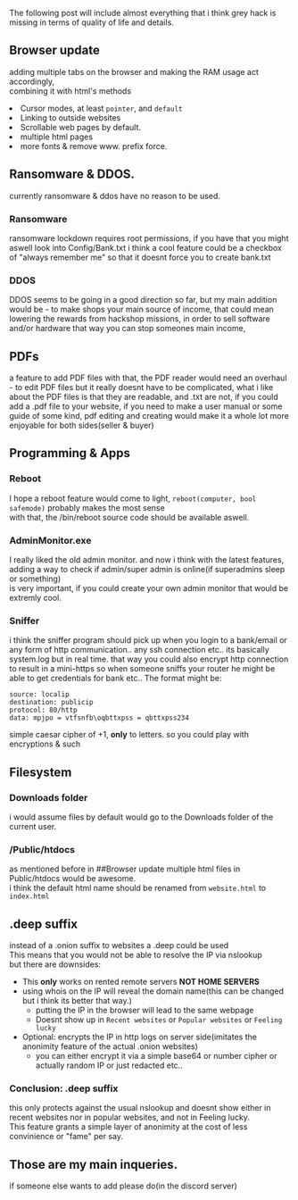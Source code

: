 The following post will include almost everything that i think grey hack is missing in terms of quality of life and details.
## Browser update
adding multiple tabs on the browser and making the RAM usage act accordingly,<br>
combining it with html's <title> method, you could have tabs with names on them<br>
if powerUI doesnt support that you could create a custom parser to find the title.<br>
another cool feature would be to change the cursor with html page via `cursor: default;` & `cursor: pointer;`<br>
to hint the user on what he can do, and generally add better UX.<br>
another crucial feature is to link to another website, could be used with `href="www.website.com"`<br>
the scroll bar feature is extremly needed, since we already know its possible with javascript.<br>
you could add the script snippet to the bottom of the code, or you could add it somehow through unity, like many other scrollable apps.<br>
another feature that is really good but very hard to add is multiple html pages, so the link would look like: `"www.website.com/index.html"`<br>
(`www.website.com` would take you automatically to `www.website.com/index.html`)<br>
so you could also href another html file in same directory, and index is the default.<br>
basically like subdomains, you could link to a specific page within a website.<br>
and of course, it wouldnt hurt to add a little bit more fonts for customization.<br>
lastly, remove forcing to use www. prefix on websites.<br>
### Browser update
- Multiple browser tabs
    - Working <title></title> methods
- Cursor modes, at least `pointer`, and `default`
- Linking to outside websites
- Scrollable web pages by default.
- multiple html pages 
- more fonts & remove www. prefix force.
## Ransomware & DDOS.
currently ransomware & ddos have no reason to be used.
### Ransomware
ransomware lockdown requires root permissions, if you have that you might aswell look into Config/Bank.txt
i think a cool feature could be a checkbox of "always remember me" so that it doesnt force you to create bank.txt
### DDOS
DDOS seems to be going in a good direction so far, but my main addition would be - 
to make shops your main source of income, that could mean lowering the rewards from hackshop missions,
in order to sell software and/or hardware
that way you can stop someones main income,
## PDFs
a feature to add PDF files with that, the PDF reader would need an overhaul - to edit PDF files
but it really doesnt have to be complicated, what i like about the PDF files is that they are readable, and .txt are not, if you could add a .pdf file to your website, if you need to make a user manual or some guide of some kind, pdf editing and creating would make it a whole lot more enjoyable for both sides(seller & buyer) 
## Programming & Apps
### Reboot
I hope a reboot feature would come to light, `reboot(computer, bool safemode)` probably makes the most sense
<br>with that, the /bin/reboot source code should be available aswell.
### AdminMonitor.exe
I really liked the old admin monitor.
and now i think with the latest features, adding a way to check if admin/super admin is online(if superadmins sleep or something)
<br>is very important, if you could create your own admin monitor that would be extremly cool.
### Sniffer
i think the sniffer program should pick up when you login to a bank/email
or any form of http communication.. 
any ssh connection etc.. its basically system.log but in real time.
that way you could also encrypt http connection to result in a mini-https
so when someone sniffs your router he might be able to get credentials for bank etc..
The format might be:<br>
```
source: localip
destination: publicip
protocol: 80/http
data: mpjpo = vtfsnfb\oqbttxpss = qbttxpss234
```
simple caesar cipher of +1, **only** to letters.
so you could play with encryptions & such<br>
## Filesystem
### Downloads folder
i would assume files by default would go to the Downloads folder of the current user.
### /Public/htdocs
as mentioned before in ##Browser update multiple html files in Public/htdocs would be awesome.
<br>i think the default html name should be renamed from `website.html` to `index.html`

## .deep suffix
instead of a .onion suffix to websites a .deep could be used
<br>This means that you would not be able to resolve the IP via nslookup
<br>but there are downsides:<br>
- This **only** works on rented remote servers **NOT HOME SERVERS**
- using whois on the IP will reveal the domain name(this can be changed but i think its better that way.)
    - putting the IP in the browser will lead to the same webpage
    - Doesnt show up in `Recent websites` or `Popular websites` or `Feeling lucky`
- Optional: encrypts the IP in http logs on server side(imitates the anonimity feature of the actual .onion websites)
    - you can either encrypt it via a simple base64 or number cipher or actually random IP or just redacted etc..
### Conclusion: .deep suffix
this only protects against the usual nslookup and doesnt show either in recent websites nor in popular websites, and not in Feeling lucky.
<br>
This feature grants a simple layer of anonimity at the cost of less convinience or "fame" per say.
## Those are my main inqueries.
if someone else wants to add please do(in the discord server)



